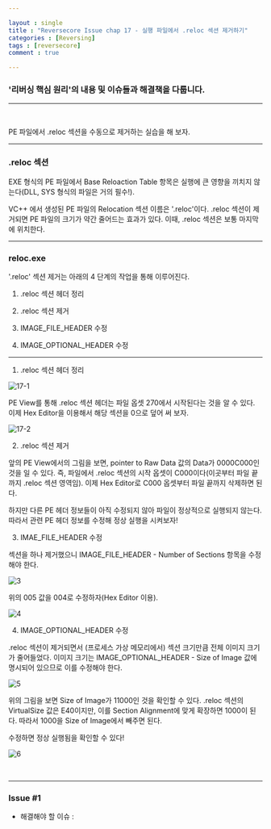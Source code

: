 ```yaml
---

layout : single
title : "Reversecore Issue chap 17 - 실행 파일에서 .reloc 섹션 제거하기"
categories : [Reversing]
tags : [reversecore]
comment : true

---
```


### '리버싱 핵심 원리'의 내용 및 이슈들과 해결책을 다룹니다.

---

<br/>


PE 파일에서 .reloc 섹션을 수동으로 제거하는 실습을 해 보자.


---

### .reloc 섹션

EXE 형식의 PE 파일에서 Base Reloaction Table 항목은 실행에 큰 영향을 끼치지 않는다(DLL, SYS 형식의 파일은 거의 필수!).

VC++ 에서 생성된 PE 파일의 Relocation 섹션 이름은 '.reloc'이다. .reloc 섹션이 제거되면 PE 파일의 크기가 약간 줄어드는 효과가 있다. 이때, .reloc 섹션은 보통 마지막에 위치한다.

---

### reloc.exe


'.reloc' 섹션 제거는 아래의 4 단계의 작업을 통해 이루어진다.

1. .reloc 섹션 헤더 정리

2. .reloc 섹션 제거

3. IMAGE_FILE_HEADER 수정

4. IMAGE_OPTIONAL_HEADER 수정

---

1. .reloc 섹션 헤더 정리

![17-1](https://user-images.githubusercontent.com/26838115/45260473-c6628300-b423-11e8-87b2-b21588a128f3.png)

PE View를 통해 .reloc 섹션 헤더는 파일 옵셋 270에서 시작된다는 것을 알 수 있다. 이제 Hex Editor을 이용해서 해당 섹션을 0으로 덮어 써 보자.

![17-2](https://user-images.githubusercontent.com/26838115/45260487-14778680-b424-11e8-8c96-0ca128eded03.png)


2. .reloc 섹션 제거

앞의 PE View에서의 그림을 보면, pointer to Raw Data 값의 Data가 0000C000인 것을 일 수 있다. 즉, 파일에서 .reloc 섹션의 시작 옵셋이 C000이다(이곳부터 파일 끝까지 .reloc 섹션 영역임). 이제 Hex Editor로 C000 옵셋부터 파일 끝까지 삭제하면 된다.

하지만 다른 PE 헤더 정보들이 아직 수정되지 않아 파일이 정상적으로 실행되지 않는다. 따라서 관련 PE 헤더 정보를 수정해 정상 실행을 시켜보자!


3. IMAE_FILE_HEADER 수정

섹션을 하나 제거했으니 IMAGE_FILE_HEADER - Number of Sections 항목을 수정해야 한다.

![3](https://user-images.githubusercontent.com/26838115/45260524-1726ab80-b425-11e8-8a11-afa9e01ee834.png)

위의 005 값을 004로 수정하자(Hex Editor 이용).

![4](https://user-images.githubusercontent.com/26838115/45260550-92885d00-b425-11e8-8bf7-0cc14e9d006b.png)


4. IMAGE_OPTIONAL_HEADER 수정

.reloc 섹션이 제거되면서 (프로세스 가상 메모리에서) 섹션 크기만큼 전체 이미지 크기가 줄어들었다. 이미지 크기는 IMAGE_OPTIONAL_HEADER - Size of Image 값에 명시되어 있으므로 이를 수정해야 한다.

![5](https://user-images.githubusercontent.com/26838115/45260567-f3b03080-b425-11e8-9c4b-e334f3d2a200.png)

위의 그림을 보면 Size of Image가 11000인 것을 확인할 수 있다. .reloc 섹션의 VirtualSize 값은 E40이지만, 이를 Section Alignment에 맞게 확장하면 1000이 된다. 따라서 1000을 Size of Image에서 빼주면 된다.

수정하면 정상 실행됨을 확인할 수 있다!

![6](https://user-images.githubusercontent.com/26838115/45260588-6caf8800-b426-11e8-8742-33e8e6749a5b.png)




<br/>

---



### Issue #1

- 해결해야 할 이슈 : 

